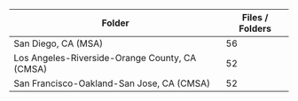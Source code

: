 | Folder                                         |   Files / Folders |
|------------------------------------------------|-------------------|
| San Diego, CA (MSA)                            |                56 |
| Los Angeles-Riverside-Orange County, CA (CMSA) |                52 |
| San Francisco-Oakland-San Jose, CA (CMSA)      |                52 |